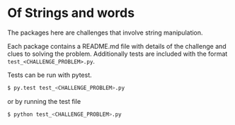 # Of Strings and words

The packages here are challenges that involve string manipulation.

Each package contains a README.md file with details of the challenge and clues to solving the problem. Additionally tests are included with the format `test_<CHALLENGE_PROBLEM>.py`.

Tests can be run with pytest.

```bash
$ py.test test_<CHALLENGE_PROBLEM>.py
```

or by running the test file

```bash
$ python test_<CHALLENGE_PROBLEM>.py
```